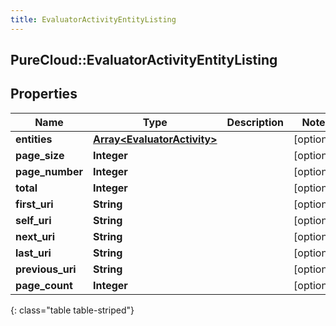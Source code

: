 ```yaml
---
title: EvaluatorActivityEntityListing
---
```

## PureCloud::EvaluatorActivityEntityListing

## Properties

|Name | Type | Description | Notes|
|------------ | ------------- | ------------- | -------------|
| **entities** | [**Array&lt;EvaluatorActivity&gt;**](EvaluatorActivity.html) |  | [optional] |
| **page_size** | **Integer** |  | [optional] |
| **page_number** | **Integer** |  | [optional] |
| **total** | **Integer** |  | [optional] |
| **first_uri** | **String** |  | [optional] |
| **self_uri** | **String** |  | [optional] |
| **next_uri** | **String** |  | [optional] |
| **last_uri** | **String** |  | [optional] |
| **previous_uri** | **String** |  | [optional] |
| **page_count** | **Integer** |  | [optional] |
{: class="table table-striped"}


